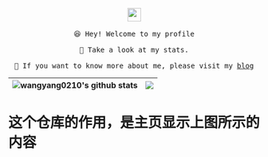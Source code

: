 <p align="center">
  <img src="https://user-images.githubusercontent.com/5679180/79618120-0daffb80-80be-11ea-819e-d2b0fa904d07.gif" width="27px">
  <br><br />
  <samp>
    😆 Hey! Welcome to my profile
    <br />
    <br />🍉 Take a look at my stats. 
    <br />
    <br />🌱 If you want to know more about me, please visit my <a href="https://blog.csdn.net/m0_58449549?type=blog">blog</a>
    <br />
  </samp>

| <a> <img align="center" src="https://github-readme-stats.vercel.app/api?username=laopengyou-github&show_icons=true&include_all_commits=true&theme=buefy&hide_border=true" alt="wangyang0210's github stats" /> </a> | <a> <img align="center" src="https://github-readme-stats.vercel.app/api/top-langs/?username=laopengyou-github&layout=compact&theme=buefy&hide_border=true" /> </a> | 
| ------------- | ------------- |

</p>

# 这个仓库的作用，是主页显示上图所示的内容
